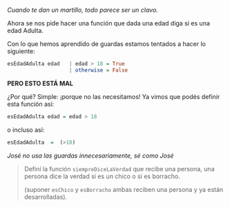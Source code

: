 _Cuando te dan un martillo, todo parece ser un clavo._

Ahora se nos pide hacer una función que dada una edad diga si es una edad Adulta.

Con lo que hemos aprendido de guardas estamos tentados a hacer lo siguiente:

```haskell
esEdadAdulta edad   | edad > 18 = True
                    | otherwise = False
```

**PERO ESTO ESTÁ MAL**

¿Por qué? Simple: ¡porque no las necesitamos! Ya vimos que podés definir esta función así:

```haskell
esEdadAdulta edad = edad > 18
```

o incluso así:

```haskell
esEdadAdulta  =  (>18)
```



_José no usa las guardas innecesariamente, sé como José_

> Definí la función `siempreDiceLaVerdad` que recibe una persona, una persona dice la verdad si es un chico o si es borracho.
>
> (suponer `esChico` y `esBorracho` ambas reciben una persona y ya están desarrolladas).
